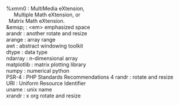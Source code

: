 %xmm0 : MultiMedia eXtension,  
&ensp;&ensp;&ensp;Multiple Math eXtension, or  
&ensp;Matrix Math eXtension.  
\&emsp; : \<em> emphasized space  
arandr : another rotate and resize  
arange : array range  
awt : abstract windowing toolkit  
dtype : data type  
ndarray : n-dimensional array  
matplotlib : matrix plotting library  
numpy : numerical python  
PSR-4 : PHP Standards Recommendations 4 
randr : rotate and resize  
URI : Uniform Resource Identifier  
uname : unix name  
xrandr : x org rotate and resize  
